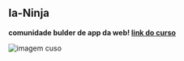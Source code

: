 ## Ia-Ninja
**comunidade bulder de app da web! [link do curso](https://hotmart.com/pt-br/marketplace/produtos/n8n-na-pratica-do-zero-a-criacao-de-um-exercito-de-agentes/S101896205J)**









![imagem cuso ](https://static-media.hotmart.com/RPihVLrikOvc1OM1XgrgQoWktYY=/140x140/smart/filters:format(webp):background_color(white)/hotmart/product_contents/1f61d295-83bf-414f-ae1d-816cc1bc1930/543687897_18529913890026811_7803773789856421059_n.jpg?w=920)
